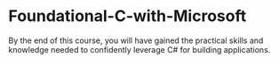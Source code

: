 # Foundational-C-with-Microsoft
By the end of this course, you will have gained the practical skills and knowledge needed to confidently leverage C# for building applications.
